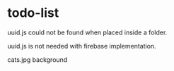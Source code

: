 # todo-list

uuid.js could not be found when placed inside a folder. 

uuid.js is not needed with firebase implementation. 

cats.jpg background
